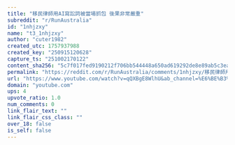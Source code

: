 ```yaml
---
title: "移民律師用AI寫訟詞被當場抓包 後果非常嚴重"
subreddit: "r/RunAustralia"
id: "1nhjzxy"
name: "t3_1nhjzxy"
author: "cuter1982"
created_utc: 1757937988
created_key: "250915120628"
capture_ts: "251002170122"
content_sha256: "5c7f017fed9190212f706bb544448a650ad619292de8e89ab5c3ea6f2fd90349"
permalink: "https://reddit.com/r/RunAustralia/comments/1nhjzxy/移民律師用ai寫訟詞被當場抓包_後果非常嚴重/"
url: "https://www.youtube.com/watch?v=qQXBgE8WlhU&ab_channel=%E6%BE%B3%E6%B4%B2%E8%A6%96%E8%A7%92"
domain: "youtube.com"
ups: 4
upvote_ratio: 1.0
num_comments: 0
link_flair_text: ""
link_flair_css_class: ""
over_18: false
is_self: false
---
```


